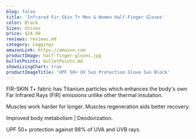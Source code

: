 ```yaml
---
blog: false
title: 'Infrared Fir-Skin T+ Men & Women Half-Finger Gloves'
color: Black
Sizes: Unisex
price: $24.99
reviews: reviews.md
category: Leggings
amazonLink: https://amazon.com
productImage: half-finger-gloves.jpg
bulletPoints: bulletPoints.md
showSizingChart: true
productImageTitle: 'UPF 50+ UV Sun Protection Glove Sun Block'
---
```


FIR-SKIN T+ fabric has Titanium particles which enhances the body's own <span class="textSectionEm">Far Infrared Rays (FIR)</span> emissions unlike other thermal insulation. 

Muscles work harder for longer. Muscles regeneration aids better recovery. 

Improved body metabolism | Deodorization.

UPF 50+ protection against 98% of UVA and UVB rays.